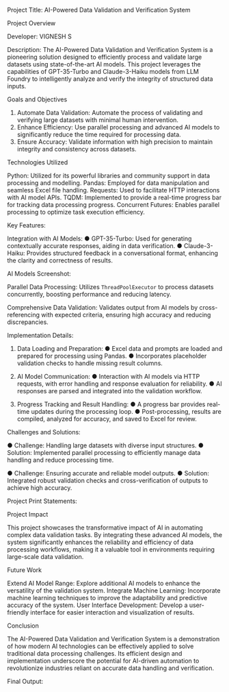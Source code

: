 Project Title: AI-Powered Data Validation and Verification System

Project Overview

Developer: VIGNESH S 

Description: The AI-Powered Data Validation and Verification System is a pioneering solution designed to efficiently process and validate large datasets using state-of-the-art AI models. This project leverages the capabilities of GPT-35-Turbo and Claude-3-Haiku models from LLM Foundry to intelligently analyze and verify the integrity of structured data inputs.

Goals and Objectives

1.	Automate Data Validation: Automate the process of validating and verifying large datasets with minimal human intervention.
2.	Enhance Efficiency: Use parallel processing and advanced AI models to significantly reduce the time required for processing data.
3.	Ensure Accuracy: Validate information with high precision to maintain integrity and consistency across datasets.

Technologies Utilized

Python: Utilized for its powerful libraries and community support in data processing and modelling.
Pandas: Employed for data manipulation and seamless Excel file handling.
Requests: Used to facilitate HTTP interactions with AI model APIs.
TQDM: Implemented to provide a real-time progress bar for tracking data processing progress.
Concurrent Futures: Enables parallel processing to optimize task execution efficiency.

 Key Features:

Integration with AI Models:
●	GPT-35-Turbo: Used for generating contextually accurate responses, aiding in data verification.
●	Claude-3-Haiku: Provides structured feedback in a conversational format, enhancing the clarity and correctness of results.

AI Models Screenshot:
 

Parallel Data Processing:
Utilizes `ThreadPoolExecutor` to process datasets concurrently, boosting performance and reducing latency.

Comprehensive Data Validation:
Validates output from AI models by cross-referencing with expected criteria, ensuring high accuracy and reducing discrepancies.





 Implementation Details:

1. Data Loading and Preparation:
●	Excel data and prompts are loaded and prepared for processing using Pandas.
●	Incorporates placeholder validation checks to handle missing result columns.

2. AI Model Communication:
●	Interaction with AI models via HTTP requests, with error handling and response evaluation for reliability.
●	AI responses are parsed and integrated into the validation workflow.



3. Progress Tracking and Result Handling:
●	A progress bar provides real-time updates during the processing loop.
●	Post-processing, results are compiled, analyzed for accuracy, and saved to Excel for review.

 Challenges and Solutions:

●	Challenge: Handling large datasets with diverse input structures.
●	Solution: Implemented parallel processing to efficiently manage data handling and reduce processing time.
  
●	Challenge: Ensuring accurate and reliable model outputs.
●	Solution: Integrated robust validation checks and cross-verification of outputs to achieve high accuracy.

Project Print Statements:

 

Project Impact

This project showcases the transformative impact of AI in automating complex data validation tasks. By integrating these advanced AI models, the system significantly enhances the reliability and efficiency of data processing workflows, making it a valuable tool in environments requiring large-scale data validation.

 Future Work

Extend AI Model Range: Explore additional AI models to enhance the versatility of the validation system.
Integrate Machine Learning: Incorporate machine learning techniques to improve the adaptability and predictive accuracy of the system.
User Interface Development: Develop a user-friendly interface for easier interaction and visualization of results.



 Conclusion

The AI-Powered Data Validation and Verification System is a demonstration of how modern AI technologies can be effectively applied to solve traditional data processing challenges. Its efficient design and implementation underscore the potential for AI-driven automation to revolutionize industries reliant on accurate data handling and verification.

Final Output:
 

 
